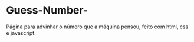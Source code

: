 # Guess-Number-
Página para advinhar o número que a máquina pensou, feito com html, css e javascript.
